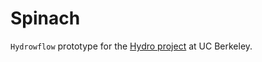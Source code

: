 # Spinach

`Hydrowflow` prototype for the [Hydro project](http://cidrdb.org/cidr2021/papers/cidr2021_paper16.pdf) at UC Berkeley.
